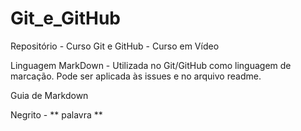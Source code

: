 # Git_e_GitHub
 Repositório - Curso Git e GitHub - Curso em Vídeo

 Linguagem MarkDown - Utilizada no Git/GitHub como linguagem de marcação. Pode ser aplicada às issues e no arquivo readme.


 Guia de Markdown
 
 Negrito - ** palavra **
